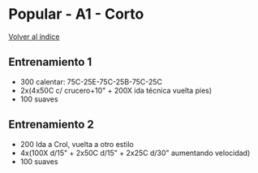 # Popular - A1 - Corto


[Volver al índice](README.md)

## Entrenamiento 1

* 300 calentar: 75C-25E-75C-25B-75C-25C
* 2x(4x50C c/ crucero+10" + 200X ida técnica vuelta pies)
* 100 suaves

## Entrenamiento 2

* 200 Ida a Crol, vuelta a otro estilo
* 4x(100X d/15" + 2x50C d/15" +  2x25C d/30" aumentando velocidad)
* 100 suaves